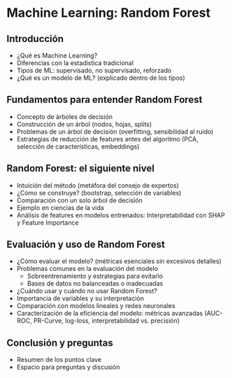 
# Machine Learning: Random Forest

## Introducción
- ¿Qué es Machine Learning?
- Diferencias con la estadística tradicional
- Tipos de ML: supervisado, no supervisado, reforzado
- ¿Qué es un modelo de ML? (explicado dentro de los tipos)

## Fundamentos para entender Random Forest
- Concepto de árboles de decisión
- Construcción de un árbol (nodos, hojas, splits)
- Problemas de un árbol de decisión (overfitting, sensibilidad al ruido)
- Estrategias de reducción de features antes del algoritmo (PCA, selección de características, embeddings)

## Random Forest: el siguiente nivel
- Intuición del método (metáfora del consejo de expertos)
- ¿Cómo se construye? (bootstrap, selección de variables)
- Comparación con un solo árbol de decisión
- Ejemplo en ciencias de la vida
- Análisis de features en modelos entrenados: Interpretabilidad con SHAP y Feature Importance

## Evaluación y uso de Random Forest
- ¿Cómo evaluar el modelo? (métricas esenciales sin excesivos detalles)
- Problemas comunes en la evaluación del modelo
  - Sobreentrenamiento y estrategias para evitarlo
  - Bases de datos no balanceadas o inadecuadas
- ¿Cuándo usar y cuándo no usar Random Forest?
- Importancia de variables y su interpretación
- Comparación con modelos lineales y redes neuronales
- Caracterización de la eficiencia del modelo: métricas avanzadas (AUC-ROC, PR-Curve, log-loss, interpretabilidad vs. precisión)

## Conclusión y preguntas
- Resumen de los puntos clave
- Espacio para preguntas y discusión

